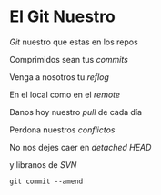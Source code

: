 # El Git Nuestro

*Git* nuestro que estas en los repos

Comprimidos sean tus *commits*

Venga a nosotros tu *reflog*

En el local como en el *remote*

Danos hoy nuestro *pull* de cada día

Perdona nuestros *conflictos*

No nos dejes caer en *detached HEAD*

y libranos de *SVN*

`git commit --amend`
